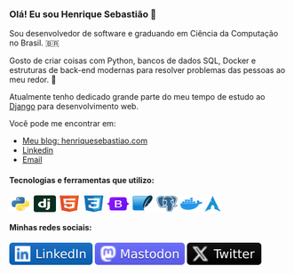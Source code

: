 ### Olá! Eu sou Henrique Sebastião 👋

Sou desenvolvedor de software e graduando em Ciência da Computação no Brasil. 🇧🇷

Gosto de criar coisas com Python, bancos de dados SQL, Docker e estruturas de back-end modernas para resolver problemas
das pessoas ao meu redor. 🚀

Atualmente tenho dedicado grande parte do meu tempo de estudo ao [Django](https://www.djangoproject.com/) para
desenvolvimento web.

Você pode me encontrar em:

* [Meu blog: henriquesebastiao.com](https://henriquesebastiao.com)
* [Linkedin](https://www.linkedin.com/in/henriquesebastiao/)
* [Email](mailto:contato@henriquesebastiao.com)

<!-- Ícones de Tecnologias -->
<div style="display: inline_block">
  <h4>Tecnologias e ferramentas que utilizo:</h4>
  <img align="center" alt="Python" height="30" width="40" src="img/python.svg">
  <img align="center" alt="Django" height="30" width="40" src="img/django.svg">
  <img align="center" alt="HTML" height="30" width="40" src="img/html.svg">
  <img align="center" alt="CSS" height="30" width="40" src="img/css.svg">
  <img align="center" alt="Bootstrap" height="30" width="40" src="img/bootstrap.svg">
  <img align="center" alt="SQLite" height="30" width="40" src="img/sqlite.svg">
  <img align="center" alt="PostgreSQL" height="30" width="40" src="img/postgresql.svg">
  <img align="center" alt="Docker" height="30" width="40" src="img/docker.svg">
  <img align="center" alt="Docker" width="30px" src="img/archlinux.svg">
</div>

<!-- Minhas redes sociais -->
<!-- LINKEDIN -->
<div style="display: inline_block">
  <h4>Minhas redes sociais:</h4>
  <!-- LinkedIn -->
  <a href="https://www.linkedin.com/in/henriquesebastiao/" target="_blank"><img src="img/linkedin.svg" target="_blank"></a>
  <!-- Mastodon -->
  <a href="https://bolha.us/@henriquesebastiao" target="_blank"><img src="img/mastodon.svg" target="_blank"></a>
  <!-- X -->
  <a href="https://x.com/hick_hs" target="_blank"><img src="img/x.svg" target="_blank"></a>
</div>
